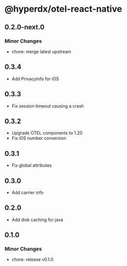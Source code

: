 # @hyperdx/otel-react-native

## 0.2.0-next.0

### Minor Changes

- chore: merge latest upstream

## 0.3.4

* Add Privacyinfo for iOS

## 0.3.3

* Fix session timeout causing a crash

## 0.3.2

* Upgrade OTEL components to 1.20
* Fix iOS number conversion

## 0.3.1

* Fix global attributes

## 0.3.0

* Add carrier info

## 0.2.0

- Add disk caching for java

## 0.1.0

### Minor Changes

- chore: release v0.1.0
